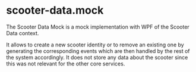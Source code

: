 # scooter-data.mock

The Scooter Data Mock is a mock implementation with WPF of the Scooter Data context.

It allows to create a new scooter identity or to remove an existing one by generating the corresponding events which are then handled by the rest of the system accordingly.
It does not store any data about the scooter since this was not relevant for the other core services.
